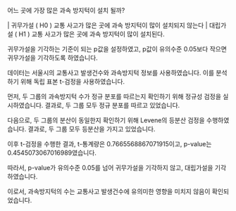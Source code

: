 어느 곳에 가장 많은 과속 방지턱이 설치 될까? 

| 귀무가설 ( H0 ) 교통 사고가 많은 곳에 과속 방지턱이 많이 설치되지 않는다
| 대립가설 ( H1 ) 교통 사고가 많은 곳에 과속 방지턱이 많이 설치된다.

귀무가설을 기각하는 기준이 되는 p값을 설정하였고, p값이 유의수준 0.05보다 작으면 귀무가설을 기각하도록 하였습니다.

데이터는 서울시의 교통사고 발생건수와 과속방지턱 정보를 사용하였습니다. 이를 분석하기 위해 독립 표본 t-검정을 사용하였습니다.

먼저, 두 그룹의 과속방지턱 수가 정규 분포를 따르는지 확인하기 위해 정규성 검정을 실시하였습니다. 결과로, 두 그룹 모두 정규 분포를 따르고 있었습니다.

다음으로, 두 그룹의 분산이 동일한지 확인하기 위해 Levene의 등분산 검정을 수행하였습니다. 결과로, 두 그룹 모두 등분산을 가지고 있었습니다.

이후 t-검정을 수행한 결과, t-통계량은 0.7665568867071915이고, p-value는 0.4545073067016989였습니다.

따라서, p-value가 유의수준 0.05를 넘어 귀무가설을 기각하지 않고, 대립가설을 기각하였습니다.

 이로서, 과속방지턱의 수는 교통사고 발생건수에 유의미한 영향을 미치지 않음이 확인되었습니다.
